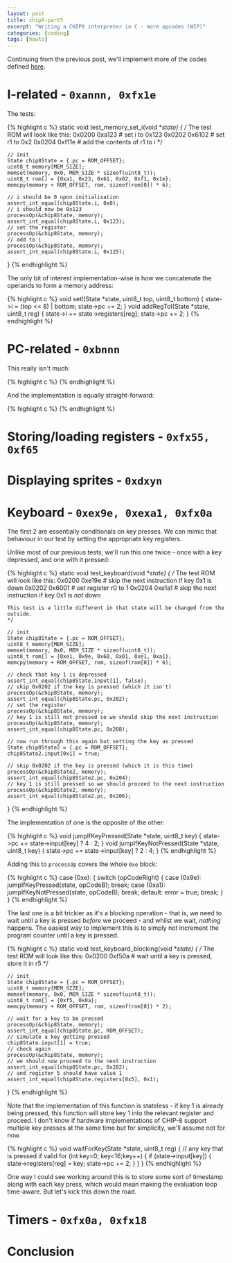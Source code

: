 ```yaml
---
layout: post
title: chip8-part5
excerpt: "Writing a CHIP8 interpreter in C - more opcodes (WIP)"
categories: [coding]
tags: [howto]
---
```


Continuing from the previous post, we'll implement more of the codes defined [here](https://en.wikipedia.org/wiki/CHIP-8#Opcode_table).

# I-related - `0xannn, 0xfx1e`

The tests:

{% highlight c %}
static void test_memory_set_i(void **state) {
    /*
    The test ROM will look like this:
        0x0200 0xa123 # set i to 0x123
        0x0202 0x6102 # set r1 to 0x2
        0x0204 0xf11e # add the contents of r1 to i
    */

    // init
    State chip8State = {.pc = ROM_OFFSET};
    uint8_t memory[MEM_SIZE];
    memset(memory, 0x0, MEM_SIZE * sizeof(uint8_t));
    uint8_t rom[] = {0xa1, 0x23, 0x61, 0x02, 0xf1, 0x1e};
    memcpy(memory + ROM_OFFSET, rom, sizeof(rom[0]) * 6);

    // i should be 0 upon initialisation
    assert_int_equal(chip8State.i, 0x0);
    // i should now be 0x123
    processOp(&chip8State, memory);
    assert_int_equal(chip8State.i, 0x123);
    // set the register
    processOp(&chip8State, memory);
    // add to i
    processOp(&chip8State, memory);
    assert_int_equal(chip8State.i, 0x125);
}
{% endhighlight %}

The only bit of interest implementation-wise is how we concatenate the operands to form a memory address:

{% highlight c %}
void setI(State *state, uint8_t top, uint8_t bottom)
{
    state->i = (top << 8) | bottom;
    state->pc += 2;
}
void addRegToI(State *state, uint8_t reg)
{
    state->i += state->registers[reg];
    state->pc += 2;
}
{% endhighlight %}
# PC-related - `0xbnnn`

This really isn't much:


{% highlight c %}
{% endhighlight %}

And the implementation is equally straight-forward:


{% highlight c %}
{% endhighlight %}

# Storing/loading registers - `0xfx55, 0xf65`

# Displaying sprites - `0xdxyn`

# Keyboard - `0xex9e, 0xexa1, 0xfx0a`

The first 2 are essentially conditionals on key presses. We can mimic that behaviour in our test by setting the appropriate key registers.

Unlike most of our previous tests, we'll run this one twice - once with a key depressed, and one with it pressed:

{% highlight c %}
static void test_keyboard(void  **state) {
    /*
    The test ROM will look like this:
        0x0200 0xe19e # skip the next instruction if key 0x1 is down
        0x0202 0x6001 # set register r0 to 1
        0x0204 0xe1a1 # skip the next instruction if key 0x1 is *not* down

    This test is a little different in that state will be changed from the outside.
    */

    // init
    State chip8State = {.pc = ROM_OFFSET};
    uint8_t memory[MEM_SIZE];
    memset(memory, 0x0, MEM_SIZE * sizeof(uint8_t));
    uint8_t rom[] = {0xe1, 0x9e, 0x60, 0x01, 0xe1, 0xa1};
    memcpy(memory + ROM_OFFSET, rom, sizeof(rom[0]) * 6);
    
    // check that key 1 is depressed
    assert_int_equal(chip8State.input[1], false);
    // skip 0x0202 if the key is pressed (which it isn't)
    processOp(&chip8State, memory);
    assert_int_equal(chip8State.pc, 0x202);
    // set the register
    processOp(&chip8State, memory);
    // key 1 is still not pressed so we should skip the next instruction
    processOp(&chip8State, memory);
    assert_int_equal(chip8State.pc, 0x208);

    // now run through this again but setting the key as pressed
    State chip8State2 = {.pc = ROM_OFFSET};
    chip8State2.input[0x1] = true;

    // skip 0x0202 if the key is pressed (which it is this time)
    processOp(&chip8State2, memory);
    assert_int_equal(chip8State2.pc, 0x204);
    // key 1 is still pressed so we should proceed to the next instruction
    processOp(&chip8State2, memory);
    assert_int_equal(chip8State2.pc, 0x206);
}
{% endhighlight %}

The implementation of one is the opposite of the other:

{% highlight c %}
void jumpIfKeyPressed(State *state, uint8_t key)
{
    state->pc += state->input[key] ? 4 : 2;
}
void jumpIfKeyNotPressed(State *state, uint8_t key)
{
    state->pc += state->input[key] ? 2 : 4;
}
{% endhighlight %}

Adding this to `processOp` covers the whole `0xe` block:

{% highlight c %}
    case (0xe):
    {
        switch (opCodeRight)
        {
        case (0x9e):
            jumpIfKeyPressed(state, opCodeB);
            break;
        case (0xa1):
            jumpIfKeyNotPressed(state, opCodeB);
            break;
        default:
            error = true;
            break;
        }
    }
{% endhighlight %}

The last one is a bit trickier as it's a blocking operation - that is, we need to wait until a key is pressed *before* we proceed - and whilst we wait, *nothing* happens. The easiest way to implement this is to simply not increment the program counter until a key is pressed.


{% highlight c %}
static void test_keyboard_blocking(void **state) {
    /*
    The test ROM will look like this:
        0x0200 0xf50a # wait until a key is pressed, store it in r5
    */

    // init
    State chip8State = {.pc = ROM_OFFSET};
    uint8_t memory[MEM_SIZE];
    memset(memory, 0x0, MEM_SIZE * sizeof(uint8_t));
    uint8_t rom[] = {0xf5, 0x0a};
    memcpy(memory + ROM_OFFSET, rom, sizeof(rom[0]) * 2);

    // wait for a key to be pressed
    processOp(&chip8State, memory);
    assert_int_equal(chip8State.pc, ROM_OFFSET);
    // simulate a key getting pressed
    chip8State.input[1] = true;
    // check again
    processOp(&chip8State, memory);
    // we should now proceed to the next instruction
    assert_int_equal(chip8State.pc, 0x202);
    // and register 5 should have value 1
    assert_int_equal(chip8State.registers[0x5], 0x1);
}
{% endhighlight %}

Note that the implementation of this function is stateless - if key 1 is already being pressed, this function will store key 1 into the relevant register and proceed. I don't know if hardware implementations of CHIP-8 support multiple key presses at the same time but for simplicity, we'll assume not for now.

{% highlight c %}
void waitForKey(State *state, uint8_t reg)
{
    // any key that is pressed if valid
    for (int key=0; key<16;key++) {
        if (state->input[key]) {
            state->registers[reg] = key;
            state->pc += 2;
        }
    }
}
{% endhighlight %}

One way I could see working around this is to store some sort of timestamp along with each key press, which would mean making the evaluation loop time-aware. But let's kick this down the road.

# Timers - `0xfx0a, 0xfx18`

# Conclusion

